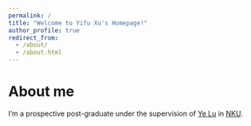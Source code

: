 ```yaml
---
permalink: /
title: "Welcome to Yifu Xu's Homepage!"
author_profile: true
redirect_from: 
  - /about/
  - /about.html
---
```


# About me

I’m a prospective post-graduate under the supervision of [Ye Lu](https://cc.nankai.edu.cn/2021/0323/c13620a549975/page.htm) in [NKU](https://cc.nankai.edu.cn/).




